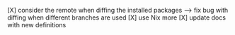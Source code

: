 [X] consider the remote when diffing the installed packages
--> fix bug with diffing when different branches are used
[X] use Nix more
[X] update docs with new definitions